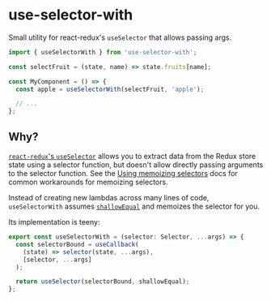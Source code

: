 # use-selector-with

Small utility for react-redux's `useSelector` that allows passing args.

```js
import { useSelectorWith } from 'use-selector-with';

const selectFruit = (state, name) => state.fruits[name];

const MyComponent = () => {
  const apple = useSelectorWith(selectFruit, 'apple');

  // ...
};
```

## Why?

[`react-redux`'s `useSelector`](https://react-redux.js.org/api/hooks#useselector) allows you to extract data from the Redux store state using a selector function, but doesn't allow directly passing arguments to the selector function.
See the [Using memoizing selectors](https://react-redux.js.org/api/hooks#using-memoizing-selectors) docs for common workarounds for memoizing selectors.

Instead of creating new lambdas across many lines of code, `useSelectorWith` assumes [`shallowEqual`](https://react-redux.js.org/api/hooks#equality-comparisons-and-updates) and memoizes the selector for you.

Its implementation is teeny:

```js
export const useSelectorWith = (selector: Selector, ...args) => {
  const selectorBound = useCallback(
    (state) => selector(state, ...args),
    [selector, ...args]
  );

  return useSelector(selectorBound, shallowEqual);
};
```
